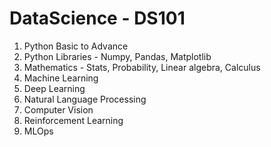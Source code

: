 # DataScience - DS101

1. Python Basic to Advance
2. Python Libraries - Numpy, Pandas, Matplotlib
3. Mathematics - Stats, Probability, Linear algebra, Calculus
4. Machine Learning
5. Deep Learning
6. Natural Language Processing
7. Computer Vision
8. Reinforcement Learning
9. MLOps




